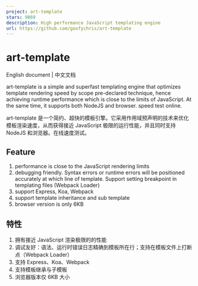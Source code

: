 ```yaml
---
project: art-template
stars: 9869
description: High performance JavaScript templating engine
url: https://github.com/goofychris/art-template
---
```


art-template
============

English document | 中文文档

art-template is a simple and superfast templating engine that optimizes template rendering speed by scope pre-declared technique, hence achieving runtime performance which is close to the limits of JavaScript. At the same time, it supports both NodeJS and browser. speed test online.

art-template 是一个简约、超快的模板引擎。它采用作用域预声明的技术来优化模板渲染速度，从而获得接近 JavaScript 极限的运行性能，并且同时支持 NodeJS 和浏览器。在线速度测试。

Feature
-------

1.  performance is close to the JavaScript rendering limits
2.  debugging friendly. Syntax errors or runtime errors will be positioned accurately at which line of template. Support setting breakpoint in templating files (Webpack Loader)
3.  support Express, Koa, Webpack
4.  support template inheritance and sub template
5.  browser version is only 6KB

特性
--

1.  拥有接近 JavaScript 渲染极限的的性能
2.  调试友好：语法、运行时错误日志精确到模板所在行；支持在模板文件上打断点（Webpack Loader）
3.  支持 Express、Koa、Webpack
4.  支持模板继承与子模板
5.  浏览器版本仅 6KB 大小
